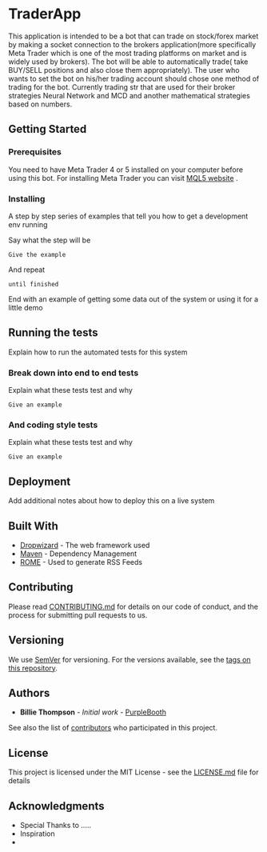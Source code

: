 # TraderApp

This application is intended to be a bot that can trade on stock/forex market by
making a socket connection to the brokers application(more specifically Meta Trader
which is one of the most trading platforms on market and is widely used by brokers).
The bot will be able to automatically trade( take BUY/SELL positions and also
close them appropriately). The user who wants to set the bot on his/her trading account
should chose one method of trading for the bot. Currently trading str that are used for their broker
strategies Neural Network and MCD and another mathematical strategies based on numbers.


## Getting Started


### Prerequisites

You need to have Meta Trader 4 or 5 installed on your computer before using this bot.
For installing Meta Trader you can visit [MQL5 website](www.mql5.com) .


### Installing

A step by step series of examples that tell you how to get a development env running

Say what the step will be

```
Give the example
```

And repeat

```
until finished
```

End with an example of getting some data out of the system or using it for a little demo

## Running the tests

Explain how to run the automated tests for this system

### Break down into end to end tests

Explain what these tests test and why

```
Give an example
```

### And coding style tests

Explain what these tests test and why

```
Give an example
```

## Deployment

Add additional notes about how to deploy this on a live system

## Built With

* [Dropwizard](http://www.dropwizard.io/1.0.2/docs/) - The web framework used
* [Maven](https://maven.apache.org/) - Dependency Management
* [ROME](https://rometools.github.io/rome/) - Used to generate RSS Feeds

## Contributing

Please read [CONTRIBUTING.md](https://gist.github.com/PurpleBooth/b24679402957c63ec426) for details on our code of conduct, and the process for submitting pull requests to us.

## Versioning

We use [SemVer](http://semver.org/) for versioning. For the versions available, see the [tags on this repository](https://github.com/your/project/tags).

## Authors

* **Billie Thompson** - *Initial work* - [PurpleBooth](https://github.com/PurpleBooth)

See also the list of [contributors](https://github.com/your/project/contributors) who participated in this project.

## License

This project is licensed under the MIT License - see the [LICENSE.md](LICENSE.md) file for details

## Acknowledgments

* Special Thanks to .....
* Inspiration
* 
